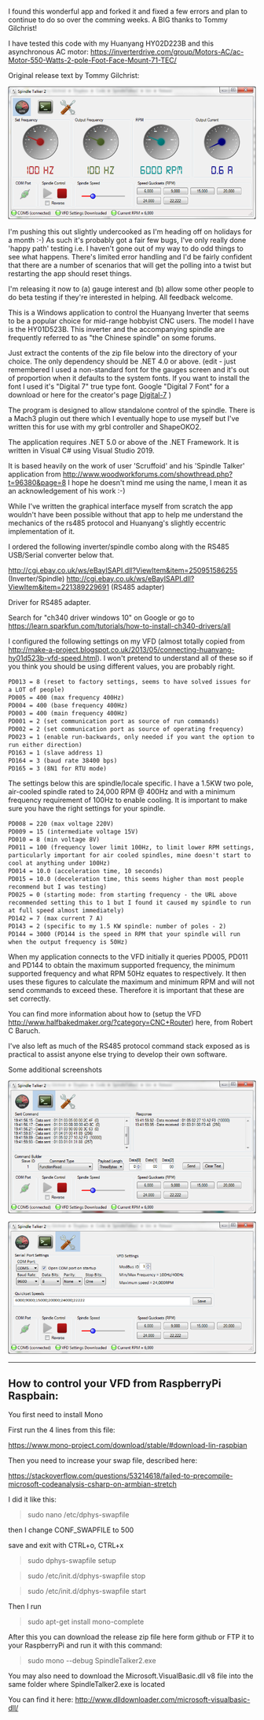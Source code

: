 I found this wonderful app and forked it and fixed a few errors and plan to continue to do so over the comming weeks. 
A BIG thanks to Tommy Gilchrist!

I have tested this code with my Huanyang HY02D223B and this asynchronous AC motor:
https://inverterdrive.com/group/Motors-AC/ac-Motor-550-Watts-2-pole-Foot-Face-Mount-71-TEC/

Original release text by Tommy Gilchrist:

![alt text](https://github.com/copenhagenatomics/SpindleTalker2/blob/master/SpindleTalkerDialog/ScreenShots/gauge.png)

I'm pushing this out slightly undercooked as I'm heading off on holidays for a month :-) As such it's probably got a fair few bugs, I've only really done 'happy path' testing i.e. I haven't gone out of my way to do odd things to see what happens. There's limited error handling and I'd be fairly confident that there are a number of scenarios that will get the polling into a twist but restarting the app should reset things.

I'm releasing it now to (a) gauge interest and (b) allow some other people to do beta testing if they're interested in helping. All feedback welcome.

This is a Windows application to control the Huanyang Inverter that seems to be a popular choice for mid-range hobbyist CNC users. The model I have is the HY01D523B. This inverter and the accompanying spindle are frequently referred to as "the Chinese spindle" on some forums.

Just extract the contents of the zip file below into the directory of your choice. The only dependency should be .NET 4.0 or above. (edit - just remembered I used a non-standard font for the gauges screen and it's out of proportion when it defaults to the system fonts. If you want to install the font I used it's "Digital 7" true type font. Google "Digital 7 Font" for a download or here for the creator's page [Digital-7](http://www.styleseven.com/php/get_product.php?product=Digital-7) )

The program is designed to allow standalone control of the spindle. There is a Mach3 plugin out there which I eventually hope to use myself but I've written this for use with my grbl controller and ShapeOKO2.

The application requires .NET 5.0 or above of the .NET Framework. It is written in Visual C# using Visual Studio 2019.

It is based heavily on the work of user 'Scruffoid' and his 'Spindle Talker' application from http://www.woodworkforums.com/showthread.php?t=96380&page=8 I hope he doesn't mind me using the name, I mean it as an acknowledgement of his work :-)

While I've written the graphical interface myself from scratch the app wouldn't have been possible without that app to help me understand the mechanics of the rs485 protocol and Huanyang's slightly eccentric implementation of it.

I ordered the following inverter/spindle combo along with the RS485 USB/Serial converter below that.

http://cgi.ebay.co.uk/ws/eBayISAPI.dll?ViewItem&item=250951586255 (Inverter/Spindle)
http://cgi.ebay.co.uk/ws/eBayISAPI.dll?ViewItem&item=221389229691 (RS485 adapter)

Driver for RS485 adapter.

Search for "ch340 driver windows 10" on Google or go to https://learn.sparkfun.com/tutorials/how-to-install-ch340-drivers/all

I configured the following settings on my VFD (almost totally copied from http://make-a-project.blogspot.co.uk/2013/05/connecting-huanyang-hy01d523b-vfd-speed.html). I won't pretend to understand all of these so if you think you should be using different values, you are probably right.
```
PD013 = 8 (reset to factory settings, seems to have solved issues for a LOT of people)
PD005 = 400 (max frequency 400Hz)
PD004 = 400 (base frequency 400Hz)
PD003 = 400 (main frequency 400Hz)
PD001 = 2 (set communication port as source of run commands)
PD002 = 2 (set communication port as source of operating frequency)
PD023 = 1 (enable run-backwards, only needed if you want the option to run either direction)
PD163 = 1 (slave address 1)
PD164 = 3 (baud rate 38400 bps)
PD165 = 3 (8N1 for RTU mode)
```
The settings below this are spindle/locale specific. I have a 1.5KW two pole, air-cooled spindle rated to 24,000 RPM @ 400Hz and with a minimum frequency requirement of 100Hz to enable cooling. It is important to make sure you have the right settings for your spindle.

```
PD008 = 220 (max voltage 220V)
PD009 = 15 (intermediate voltage 15V)
PD010 = 8 (min voltage 8V)
PD011 = 100 (frequency lower limit 100Hz, to limit lower RPM settings, particularly important for air cooled spindles, mine doesn't start to cool at anything under 100Hz)
PD014 = 10.0 (acceleration time, 10 seconds)
PD015 = 10.0 (deceleration time, this seems higher than most people recommend but I was testing)
PD025 = 0 (starting mode: from starting frequency - the URL above recommended setting this to 1 but I found it caused my spindle to run at full speed almost immediately)
PD142 = 7 (max current 7 A)
PD143 = 2 (specific to my 1.5 KW spindle: number of poles - 2)
PD144 = 3000 (PD144 is the speed in RPM that your spindle will run when the output frequency is 50Hz)
```
When my application connects to the VFD initially it queries PD005, PD011 and PD144 to obtain the maximum supported frequency, the minimum supported frequency and what RPM 50Hz equates to respectively. It then uses these figures to calculate the maximum and minimum RPM and will not send commands to exceed these. Therefore it is important that these are set correctly.

You can find more information about how to (setup the VFD http://www.halfbakedmaker.org/?category=CNC+Router) here, from Robert C Baruch. 

I've also left as much of the RS485 protocol command stack exposed as is practical to assist anyone else trying to develop their own software.

Some additional screenshots

![alt text](https://github.com/copenhagenatomics/SpindleTalker2/blob/master/SpindleTalkerDialog/ScreenShots/terminal.png)

![alt text](https://github.com/copenhagenatomics/SpindleTalker2/blob/master/SpindleTalkerDialog/ScreenShots/settings.png)

____

## How to control your VFD from RaspberryPi  Raspbain:

You first need to install Mono

First run the 4 lines from this file:

https://www.mono-project.com/download/stable/#download-lin-raspbian

Then you need to increase your swap file, described here:

https://stackoverflow.com/questions/53214618/failed-to-precompile-microsoft-codeanalysis-csharp-on-armbian-stretch

I did it like this:
> sudo nano /etc/dphys-swapfile

then I change CONF_SWAPFILE to 500

save and exit with CTRL+o, CTRL+x

> sudo dphys-swapfile setup

> sudo /etc/init.d/dphys-swapfile stop

> sudo /etc/init.d/dphys-swapfile start


Then I run
 
> sudo apt-get install mono-complete

After this you can download the release zip file here form github or FTP it to your RaspberryPi and run it with this command:

> sudo mono --debug SpindleTalker2.exe

You may also need to download the Microsoft.VisualBasic.dll v8 file into the same folder where SpindleTalker2.exe is located

You can find it here: http://www.dlldownloader.com/microsoft-visualbasic-dll/






